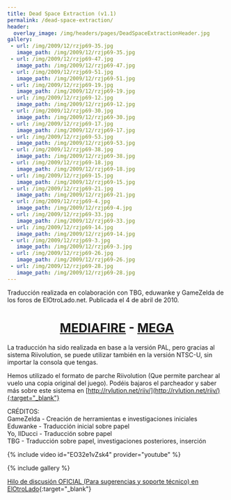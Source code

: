 ```yaml
---
title: Dead Space Extraction (v1.1)
permalink: /dead-space-extraction/
header:
  overlay_image: /img/headers/pages/DeadSpaceExtractionHeader.jpg
gallery:
 - url: /img/2009/12/rzjp69-35.jpg
   image_path: /img/2009/12/rzjp69-35.jpg
 - url: /img/2009/12/rzjp69-47.jpg
   image_path: /img/2009/12/rzjp69-47.jpg
 - url: /img/2009/12/rzjp69-51.jpg
   image_path: /img/2009/12/rzjp69-51.jpg
 - url: /img/2009/12/rzjp69-19.jpg
   image_path: /img/2009/12/rzjp69-19.jpg
 - url: /img/2009/12/rzjp69-12.jpg
   image_path: /img/2009/12/rzjp69-12.jpg
 - url: /img/2009/12/rzjp69-30.jpg
   image_path: /img/2009/12/rzjp69-30.jpg
 - url: /img/2009/12/rzjp69-17.jpg
   image_path: /img/2009/12/rzjp69-17.jpg
 - url: /img/2009/12/rzjp69-53.jpg
   image_path: /img/2009/12/rzjp69-53.jpg
 - url: /img/2009/12/rzjp69-38.jpg
   image_path: /img/2009/12/rzjp69-38.jpg
 - url: /img/2009/12/rzjp69-18.jpg
   image_path: /img/2009/12/rzjp69-18.jpg
 - url: /img/2009/12/rzjp69-15.jpg
   image_path: /img/2009/12/rzjp69-15.jpg
 - url: /img/2009/12/rzjp69-21.jpg
   image_path: /img/2009/12/rzjp69-21.jpg
 - url: /img/2009/12/rzjp69-4.jpg
   image_path: /img/2009/12/rzjp69-4.jpg
 - url: /img/2009/12/rzjp69-33.jpg
   image_path: /img/2009/12/rzjp69-33.jpg
 - url: /img/2009/12/rzjp69-14.jpg
   image_path: /img/2009/12/rzjp69-14.jpg
 - url: /img/2009/12/rzjp69-3.jpg
   image_path: /img/2009/12/rzjp69-3.jpg
 - url: /img/2009/12/rzjp69-26.jpg
   image_path: /img/2009/12/rzjp69-26.jpg
 - url: /img/2009/12/rzjp69-28.jpg
   image_path: /img/2009/12/rzjp69-28.jpg
---
```

Traducción realizada en colaboración con TBG, eduwanke y GameZelda de los foros de ElOtroLado.net. 
Publicada el 4 de abril de 2010.

<h1 style="text-align: center;"><strong><a href="http://www.mediafire.com/download/8jeidbo5qvomf4x/DeadSpaceExtractionESP11.7z" target="_blank">MEDIAFIRE</a> - <a href="https://mega.nz/#!cUdmRJBZ!1ONCTYcR1f2YX8aeWaFWrmKGhCEV3QM-id8XCjmAD3k" target="_blank">MEGA</a></strong></h1>

La traducción ha sido realizada en base a la versión PAL, pero gracias al sistema Riivolution, 
se puede utilizar también en la versión NTSC-U, sin importar la consola que tengas.

Hemos utilizado el formato de parche Riivolution (Que permite parchear al vuelo una copia original 
del juego). Podéis bajaros el parcheador y saber más sobre este sistema en [http://rvlution.net/riiv/](http://rvlution.net/riiv/){:target="_blank"}

CRÉDITOS:  
GameZelda - Creación de herramientas e investigaciones iniciales  
Eduwanke - Traducción inicial sobre papel  
Yo, IlDucci - Traducción sobre papel  
TBG - Traducción sobre papel, investigaciones posteriores, inserción

{% include video id="EO32e1vZsk4" provider="youtube" %}

{% include gallery %}

[Hilo de discusión OFICIAL (Para sugerencias y soporte técnico) en ElOtroLado](http://www.elotrolado.net/hilo_preproyecto-traduccion-de-dead-space-extraction_1306888){:target="_blank"}
